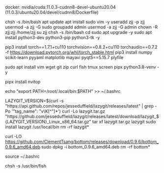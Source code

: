 docker: nvidia/cuda:11.0.3-cudnn8-devel-ubuntu20.04 (11.0.3/ubuntu20.04/devel/cudnn8/Dockerfile)

chsh -s /bin/bash
apt update
apt install sudo vim -y
useradd zjj -p zjj
usermod -a zjj -G sudo
groupadd admin
usermod -a zjj -G admin
chown -R zjj:zjj /home/zjj
su zjj
chsh -s /bin/bash
cd
sudo apt upgrade -y
sudo apt install python3-dev python3-pip python3-tk -y

pip3 install torch==1.7.1+cu110 torchvision==0.8.2+cu110 torchaudio==0.7.2 -f https://download.pytorch.org/whl/torch_stable.html
pip3 install numpy scikit-learn pyyaml matplotlib mayavi pyqt5==5.15.7 plyfile

sudo apt install vim wget git zip curl fish tmux screen pipx python3.8-venv -y

pipx install nvitop

echo "export PATH=/root/.local/bin:$PATH" >> ~/.bashrc

LAZYGIT_VERSION=$(curl -s "https://api.github.com/repos/jesseduffield/lazygit/releases/latest" | grep -Po '"tag_name": "v\K[^"]*')
curl -Lo lazygit.tar.gz "https://github.com/jesseduffield/lazygit/releases/latest/download/lazygit_${LAZYGIT_VERSION}_Linux_x86_64.tar.gz"
tar xf lazygit.tar.gz lazygit
sudo install lazygit /usr/local/bin
rm -rf lazygit*

curl -LO https://github.com/ClementTsang/bottom/releases/download/0.9.6/bottom_0.9.6_amd64.deb
sudo dpkg -i bottom_0.9.6_amd64.deb
rm -rf bottom*

source ~/.bashrc

chsh -s /usr/bin/fish
